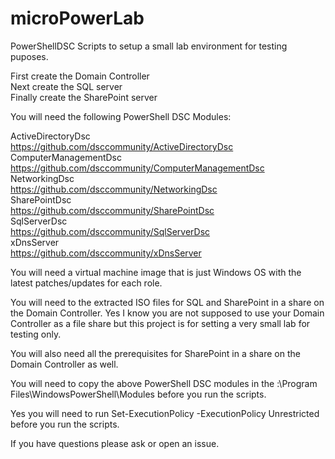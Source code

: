# microPowerLab
PowerShellDSC Scripts to setup a small lab environment for testing puposes.


First create the Domain Controller<br>
Next create the SQL server<br>
Finally create the SharePoint server<br>

You will need the following PowerShell DSC Modules:<br>

ActiveDirectoryDsc<br> https://github.com/dsccommunity/ActiveDirectoryDsc<br>
ComputerManagementDsc<br> https://github.com/dsccommunity/ComputerManagementDsc<br>
NetworkingDsc<br> https://github.com/dsccommunity/NetworkingDsc<br>
SharePointDsc<br> https://github.com/dsccommunity/SharePointDsc<br>
SqlServerDsc<br> https://github.com/dsccommunity/SqlServerDsc<br>
xDnsServer<br> https://github.com/dsccommunity/xDnsServer<br>

You will need a virtual machine image that is just Windows OS with the latest patches/updates for each role.<br>

You will need to the extracted ISO files for SQL and SharePoint in a share on the Domain Controller. Yes I know you are not supposed to use your Domain Controller as a file share but this project is for setting a very small lab for testing only.<br>

You will also need all the prerequisites for SharePoint in a share on the Domain Controller as well.

You will need to copy the above PowerShell DSC modules in the :\Program Files\WindowsPowerShell\Modules before you run the scripts.

Yes you will need to run Set-ExecutionPolicy -ExecutionPolicy Unrestricted before you run the scripts.

If you have questions please ask or open an issue.
